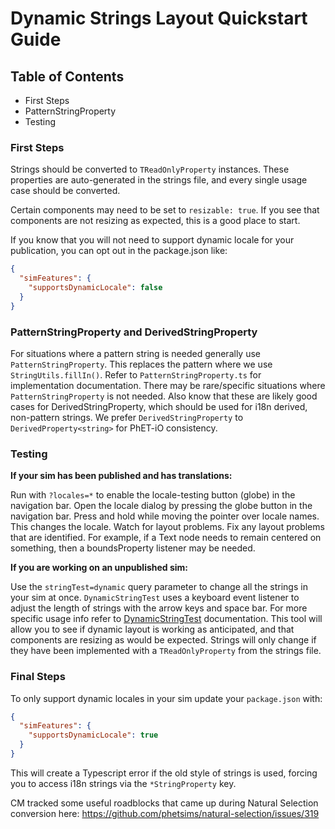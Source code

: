 # Dynamic Strings Layout Quickstart Guide

## Table of Contents

- First Steps
- PatternStringProperty
- Testing

### First Steps

Strings should be converted to `TReadOnlyProperty` instances. These properties are auto-generated in the strings file,
and every single usage case should be converted.

Certain components may need to be set to `resizable: true`. If you see that components are not resizing as expected,
this is a good place to start.

If you know that you will not need to support dynamic locale for your publication, you can opt out in the package.json
like:

```json
{
  "simFeatures": {
    "supportsDynamicLocale": false
  }
}
```

### PatternStringProperty and DerivedStringProperty

For situations where a pattern string is needed generally use `PatternStringProperty`. This replaces the pattern where
we use `StringUtils.fillIn()`. Refer to `PatternStringProperty.ts`
for implementation documentation. There may be rare/specific situations where `PatternStringProperty` is not needed.
Also know that these are likely good cases for DerivedStringProperty, which should be used for i18n derived, non-pattern
strings. We prefer `DerivedStringProperty` to `DerivedProperty<string>` for PhET-iO consistency.

### Testing

**If your sim has been published and has translations:**

Run with `?locales=*` to enable the locale-testing button (globe) in the navigation bar. Open the locale dialog by
pressing the globe button in the navigation bar. Press and hold while moving the pointer over locale names. This changes
the locale. Watch for layout problems. Fix any layout problems that are identified. For example, if a Text node needs to
remain centered on something, then a boundsProperty listener may be needed.

**If you are working on an unpublished sim:**

Use the `stringTest=dynamic` query parameter to change all the strings in your sim at once. `DynamicStringTest` uses a
keyboard event listener to adjust the length of strings with the arrow keys and space bar. For more specific usage info
refer to [DynamicStringTest](https://github.com/phetsims/joist/blob/main/js/DynamicStringTest.ts) documentation. This
tool will allow you to see if dynamic layout is working as anticipated, and that components are resizing as would be
expected. Strings will only change if they have been implemented with a `TReadOnlyProperty` from the strings file.

### Final Steps

To only support dynamic locales in your sim update your `package.json` with:

```json
{
  "simFeatures": {
    "supportsDynamicLocale": true
  }
}
```

This will create a Typescript error if the old style of strings is used, forcing you to access i18n strings via
the `*StringProperty` key.

CM tracked some useful roadblocks that came up during Natural Selection conversion
here: https://github.com/phetsims/natural-selection/issues/319
